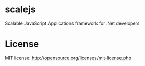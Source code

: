 scalejs
=======

Scalable JavaScript Applications framework for .Net developers

License
=======
MIT license: http://opensource.org/licenses/mit-license.php
